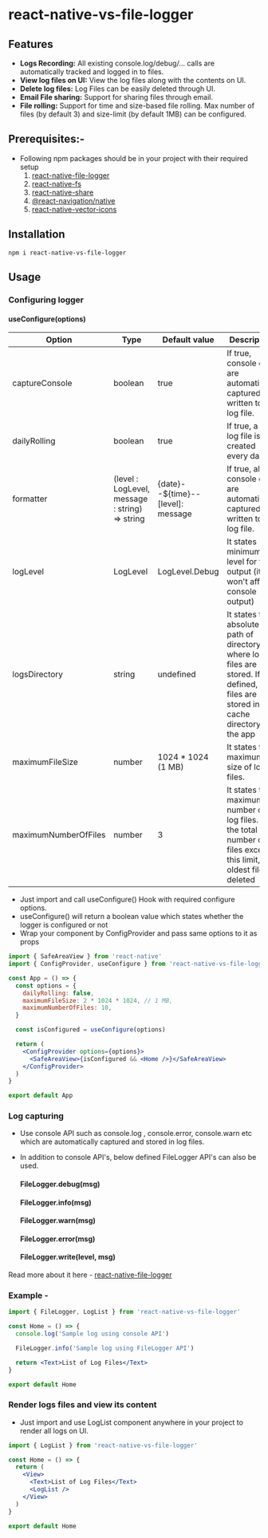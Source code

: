 # react-native-vs-file-logger

## Features

- **Logs Recording:** All existing console.log/debug/... calls are automatically tracked and logged in to files.
- **View log files on UI:** View the log files along with the contents on UI.
- **Delete log files:** Log Files can be easily deleted through UI.
- **Email File sharing:** Support for sharing files through email.
- **File rolling:** Support for time and size-based file rolling. Max number of files (by default 3) and size-limit (by default 1MB) can be configured.

## Prerequisites:-

- Following npm packages should be in your project with their required setup
  1. <a href="https://www.npmjs.com/package/react-native-file-logger">react-native-file-logger</a>
  2. <a href="https://www.npmjs.com/package/react-native-fs">react-native-fs</a>
  3. <a href="https://www.npmjs.com/package/react-native-share">react-native-share</a>
  4. <a href="https://www.npmjs.com/package/@react-navigation/native"> @react-navigation/native</a>
  5. <a href="https://www.npmjs.com/package/react-native-vector-icons"> react-native-vector-icons</a>

## Installation

```jsxn
npm i react-native-vs-file-logger
```

## Usage

### Configuring logger

#### useConfigure(options)

| Option               | Type                                           | Default value                     | Description                                                                                                                                 |
| -------------------- | ---------------------------------------------- | --------------------------------- | ------------------------------------------------------------------------------------------------------------------------------------------- |
| captureConsole       | boolean                                        | true                              | If true, console calls are automatically captured and written to a log file.                                                                |
| dailyRolling         | boolean                                        | true                              | If true, a new log file is created every day                                                                                                |
| formatter            | (level : LogLevel, message : string) => string | {date}--${time}--[level]: message | If true, all console calls are automatically captured and written to a log file.                                                            |
| logLevel             | LogLevel                                       | LogLevel.Debug                    | It states minimum log level for file output (it won't affect console output)                                                                |
| logsDirectory        | string                                         | undefined                         | It states the absolute path of directory where log files are stored. If not defined, log files are stored in the cache directory of the app |
| maximumFileSize      | number                                         | 1024 \* 1024 (1 MB)               | It states the maximum size of log files.                                                                                                    |
| maximumNumberOfFiles | number                                         | 3                                 | It states the maximum number of log files. If the total number of files exceeds this limit, the oldest file is deleted                      |

- Just import and call useConfigure() Hook with required configure options.
- useConfigure() will return a boolean value which states whether the logger is configured or not
- Wrap your component by ConfigProvider and pass same options to it as props

```jsx
import { SafeAreaView } from 'react-native'
import { ConfigProvider, useConfigure } from 'react-native-vs-file-logger'

const App = () => {
  const options = {
    dailyRolling: false,
    maximumFileSize: 2 * 1024 * 1024, // 1 MB,
    maximumNumberOfFiles: 10,
  }

  const isConfigured = useConfigure(options)

  return (
    <ConfigProvider options={options}>
      <SafeAreaView>{isConfigured && <Home />}</SafeAreaView>
    </ConfigProvider>
  )
}

export default App
```

### Log capturing

- Use console API such as console.log , console.error, console.warn etc which are automatically captured and stored in log files.

- In addition to console API's, below defined FileLogger API's can also be used.

  #### FileLogger.debug(msg)

  #### FileLogger.info(msg)

  #### FileLogger.warn(msg)

  #### FileLogger.error(msg)

  #### FileLogger.write(level, msg)

Read more about it here - <a href="https://www.npmjs.com/package/react-native-file-logger">react-native-file-logger</a>

### Example -

```jsx
import { FileLogger, LogList } from 'react-native-vs-file-logger'

const Home = () => {
  console.log('Sample log using console API')

  FileLogger.info('Sample log using FileLogger API')

  return <Text>List of Log Files</Text>
}

export default Home
```

### Render logs files and view its content

- Just import and use LogList component anywhere in your project to render all logs on UI.

```jsx
import { LogList } from 'react-native-vs-file-logger'

const Home = () => {
  return (
    <View>
      <Text>List of Log Files</Text>
      <LogList />
    </View>
  )
}

export default Home
```
